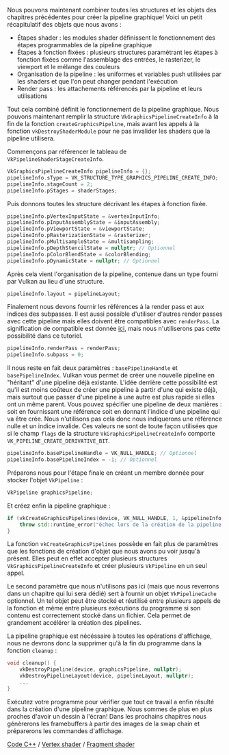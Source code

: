 Nous pouvons maintenant combiner toutes les structures et les objets des chapitres précédentes pour créer la 
pipeline graphique! Voici un petit récapitulatif des objets que nous avons :

* Étapes shader : les modules shader définissent le fonctionnement des étapes programmables de la pipeline graphique
* Étapes à fonction fixées : plusieurs structures paramétrant les étapes à fonction fixées comme l'assemblage des 
entrées, le rasterizer, le viewport et le mélange des couleurs
* Organisation de la pipeline : les uniformes et variables push utilisées par les shaders et que l'on peut changer 
pendant l'exécution
* Render pass : les attachements référencés par la pipeline et leurs utilisations

Tout cela combiné définit le fonctionnement de la pipeline graphique. Nous pouvons maintenant remplir la structure 
`VkGraphicsPipelineCreateInfo` à la fin de la fonction `createGraphicsPipeline`, mais avant les appels à la fonction 
`vkDestroyShaderModule` pour ne pas invalider les shaders que la pipeline utilisera.

Commençons par référencer le tableau de `VkPipelineShaderStageCreateInfo`.

```c++
VkGraphicsPipelineCreateInfo pipelineInfo = {};
pipelineInfo.sType = VK_STRUCTURE_TYPE_GRAPHICS_PIPELINE_CREATE_INFO;
pipelineInfo.stageCount = 2;
pipelineInfo.pStages = shaderStages;
```

Puis donnons toutes les structure décrivant les étapes à fonction fixée.

```c++
pipelineInfo.pVertexInputState = &vertexInputInfo;
pipelineInfo.pInputAssemblyState = &inputAssembly;
pipelineInfo.pViewportState = &viewportState;
pipelineInfo.pRasterizationState = &rasterizer;
pipelineInfo.pMultisampleState = &multisampling;
pipelineInfo.pDepthStencilState = nullptr; // Optionnel
pipelineInfo.pColorBlendState = &colorBlending;
pipelineInfo.pDynamicState = nullptr; // Optionnel
```

Après cela vient l'organisation de la pipeline, contenue dans un type fourni par Vulkan au lieu d'une structure.

```c++
pipelineInfo.layout = pipelineLayout;
```

Finalement nous devons fournir les références à la render pass et aux indices des subpasses. Il est aussi possible
d'utiliser d'autres render passes avec cette pipeline mais elles doivent être compatibles avec `renderPass`. La 
signification de compatible est donnée
[ici](https://www.khronos.org/registry/vulkan/specs/1.0/html/vkspec.html#renderpass-compatibility), mais nous 
n'utiliserons pas cette possibilité dans ce tutoriel.

```c++
pipelineInfo.renderPass = renderPass;
pipelineInfo.subpass = 0;
```

Il nous reste en fait deux paramètres : `basePipelineHandle` et `basePipelineIndex`. Vulkan vous permet de créer une 
nouvelle pipeline en "héritant" d'une pipeline déjà existante. L'idée derrière cette possibilité est qu'il
est moins coûteux de créer une pipeline à partir d'une qui existe déjà, mais surtout que passer d'une pipeline à une
autre est plus rapide si elles ont un même parent. Vous pouvez spécifier une pipeline de deux manières : soit en 
fournissant une référence soit en donnant l'indice d'une pipeline qui va être crée. Nous n'utilisons pas cela donc 
nous indiquerons une référence nulle et un indice invalide. Ces valeurs ne sont de toute façon utilisées que si le champ
`flags` de la structure `VkGraphicsPipelineCreateInfo` comporte `VK_PIPELINE_CREATE_DERIVATIVE_BIT`.

```c++
pipelineInfo.basePipelineHandle = VK_NULL_HANDLE; // Optionnel
pipelineInfo.basePipelineIndex = -1; // Optionnel
```

Préparons nous pour l'étape finale en créant un membre donnée pour stocker l'objet `VkPipeline` :

```c++
VkPipeline graphicsPipeline;
```

Et créez enfin la pipeline graphique :

```c++
if (vkCreateGraphicsPipelines(device, VK_NULL_HANDLE, 1, &pipelineInfo, nullptr, &graphicsPipeline) != VK_SUCCESS) {
    throw std::runtime_error("échec lors de la création de la pipeline graphique!");
}
```

La fonction `vkCreateGraphicsPipelines` possède en fait plus de paramètres que les fonctions de création d'objet que 
nous avons pu voir jusqu'à présent. Elles peut en effet accepter plusieurs structures `VkGraphicsPipelineCreateInfo` 
et créer plusieurs `VkPipeline` en un seul appel.

Le second paramètre que nous n'utilisons pas ici (mais que nous reverrons dans un chapitre qui lui sera dédié) sert à
fournir un objet `VkPipelineCache` optionnel. Un tel objet peut être stocké et réutilisé entre plusieurs appels de la
fonction et même entre plusieurs exécutions du programme si son contenu est correctement stocké dans un fichier. Cela
permet de grandement accélérer la création des pipelines.

La pipeline graphique est nécéssaire à toutes les opérations d'affichage, nous ne devrons donc la supprimer qu'à la fin
du programme dans la fonction `cleanup` :

```c++
void cleanup() {
    vkDestroyPipeline(device, graphicsPipeline, nullptr);
    vkDestroyPipelineLayout(device, pipelineLayout, nullptr);
    ...
}
```

Exécutez votre programme pour vérifier que tout ce travail a enfin résulté dans la création d'une pipeline graphique.
Nous sommes de plus en plus proches d'avoir un dessin à l'écran! Dans les prochains chapitres nous génèrerons les 
framebuffers à partir des images de la swap chain et préparerons les commandes d'affichage.

[Code C++](/code/12_graphics_pipeline_complete.cpp) /
[Vertex shader](/code/09_shader_base.vert) /
[Fragment shader](/code/09_shader_base.frag)

